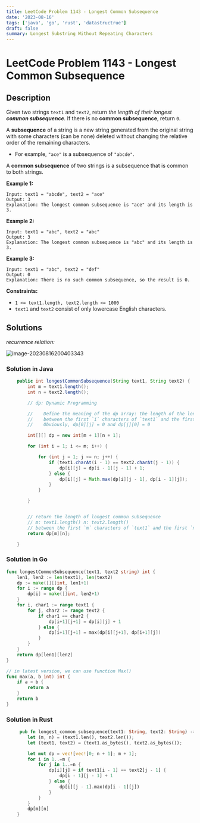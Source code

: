 ```yaml
---
title: LeetCode Problem 1143 - Longest Common Subsequence
date: '2023-08-16'
tags: ['java', 'go', 'rust', 'datastructrue']
draft: false
summary: Longest Substring Without Repeating Characters
---
```


# LeetCode Problem 1143 - Longest Common Subsequence

## Description

Given two strings `text1` and `text2`, return _the length of their longest **common subsequence**._ If there is no **common subsequence**, return `0`.

A **subsequence** of a string is a new string generated from the original string with some characters (can be none) deleted without changing the relative order of the remaining characters.

- For example, `"ace"` is a subsequence of `"abcde"`.

A **common subsequence** of two strings is a subsequence that is common to both strings.

**Example 1:**

```
Input: text1 = "abcde", text2 = "ace"
Output: 3
Explanation: The longest common subsequence is "ace" and its length is 3.
```

**Example 2:**

```
Input: text1 = "abc", text2 = "abc"
Output: 3
Explanation: The longest common subsequence is "abc" and its length is 3.
```

**Example 3:**

```
Input: text1 = "abc", text2 = "def"
Output: 0
Explanation: There is no such common subsequence, so the result is 0.
```

**Constraints:**

- `1 <= text1.length, text2.length <= 1000`
- `text1` and `text2` consist of only lowercase English characters.

## Solutions

_recurrence relation:_

![image-20230816200403343](https://xiaozhublog.oss-cn-qingdao.aliyuncs.com/myblogimg/image-20230816200403343.png)

### Solution in Java

```java
	public int longestCommonSubsequence(String text1, String text2) {
        int m = text1.length();
        int n = text2.length();

        // dp: Dynamic Programming

        //    Define the meaning of the dp array: the length of the longest common subsequence
        //    between the first `i` characters of `text1` and the first `j` characters of `text2`
        //    Obviously, dp[0][j] = 0 and dp[j][0] = 0

        int[][] dp = new int[m + 1][n + 1];

        for (int i = 1; i <= m; i++) {

            for (int j = 1; j <= n; j++) {
                if (text1.charAt(i - 1) == text2.charAt(j - 1)) {
                    dp[i][j] = dp[i - 1][j - 1] + 1;
                } else {
                    dp[i][j] = Math.max(dp[i][j - 1], dp[i - 1][j]);
                }
            }

        }


        // return the length of longest common subsequence
        // m: text1.length() n: text2.length()
        // between the first `m` characters of `text1` and the first `n` characters of `text2`
        return dp[m][n];

    }
```

### Solution in Go

```go
func longestCommonSubsequence(text1, text2 string) int {
	len1, len2 := len(text1), len(text2)
	dp := make([][]int, len1+1)
	for i := range dp {
		dp[i] = make([]int, len2+1)
	}
	for i, char1 := range text1 {
		for j, char2 := range text2 {
			if char1 == char2 {
				dp[i+1][j+1] = dp[i][j] + 1
			} else {
				dp[i+1][j+1] = max(dp[i][j+1], dp[i+1][j])
			}
		}
	}
	return dp[len1][len2]
}

// in latest version, we can use function Max()
func max(a, b int) int {
	if a > b {
		return a
	}
	return b
}

```

### Solution in Rust

```rust
	 pub fn longest_common_subsequence(text1: String, text2: String) -> i32 {
        let (m, n) = (text1.len(), text2.len());
        let (text1, text2) = (text1.as_bytes(), text2.as_bytes());

        let mut dp = vec![vec![0; n + 1]; m + 1];
        for i in 1..=m {
            for j in 1..=n {
                dp[i][j] = if text1[i - 1] == text2[j - 1] {
                    dp[i - 1][j - 1] + 1
                } else {
                    dp[i][j - 1].max(dp[i - 1][j])
                }
            }
        }
        dp[m][n]
    }
```
